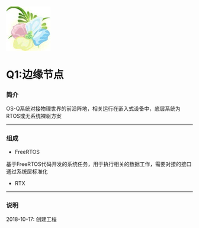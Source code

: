 ﻿[![sites](docs/os-q.png)](http://www.os-q.com)

# Q1:边缘节点

### 简介

OS-Q系统对接物理世界的前沿阵地，相关运行在嵌入式设备中，底层系统为RTOS或无系统裸驱方案

---

### 组成

- FreeRTOS

基于FreeRTOS代码开发的系统任务，用于执行相关的数据工作，需要对接的接口通过系统层标准化

- RTX


---

### 说明

2018-10-17: 创建工程

